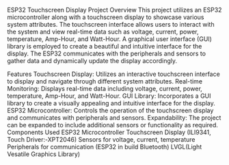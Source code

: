 ESP32 Touchscreen Display Project
Overview
This project utilizes an ESP32 microcontroller along with a touchscreen display to showcase various system attributes. The touchscreen interface allows users to interact with the system and view real-time data such as voltage, current, power, temperature, Amp-Hour, and Watt-Hour. 
A graphical user interface (GUI) library is employed to create a beautiful and intuitive interface for the display. The ESP32 communicates with the peripherals and sensors to gather data and dynamically update the display accordingly.

Features
Touchscreen Display: Utilizes an interactive touchscreen interface to display and navigate through different system attributes.
Real-time Monitoring: Displays real-time data including voltage, current, power, temperature, Amp-Hour, and Watt-Hour.
GUI Library: Incorporates a GUI library to create a visually appealing and intuitive interface for the display.
ESP32 Microcontroller: Controls the operation of the touchscreen display and communicates with peripherals and sensors.
Expandability: The project can be expanded to include additional sensors or functionality as required.
Components Used
ESP32 Microcontroller
Touchscreen Display (ILI9341, Touch Driver:-XPT2046)
Sensors for voltage, current, temperature
Peripherals for communication (ESP32 in build Bluetooth)
LVGL(Light Vesatile Graphics Library)
